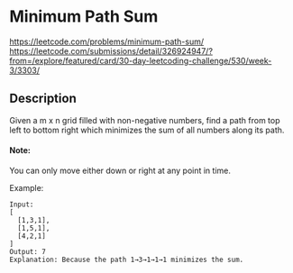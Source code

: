 # Minimum Path Sum

https://leetcode.com/problems/minimum-path-sum/
https://leetcode.com/submissions/detail/326924947/?from=/explore/featured/card/30-day-leetcoding-challenge/530/week-3/3303/


## Description

Given a m x n grid filled with non-negative numbers, find a path from top left to bottom right which minimizes the sum of all numbers along its path.

#### Note:
You can only move either down or right at any point in time.

Example:
```
Input:
[
  [1,3,1],
  [1,5,1],
  [4,2,1]
]
Output: 7
Explanation: Because the path 1→3→1→1→1 minimizes the sum.
```
